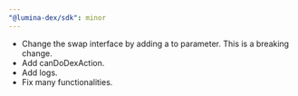 ```yaml
---
"@lumina-dex/sdk": minor
---
```


- Change the swap interface by adding a to parameter. This is a breaking change.
- Add canDoDexAction.
- Add logs.
- Fix many functionalities.
